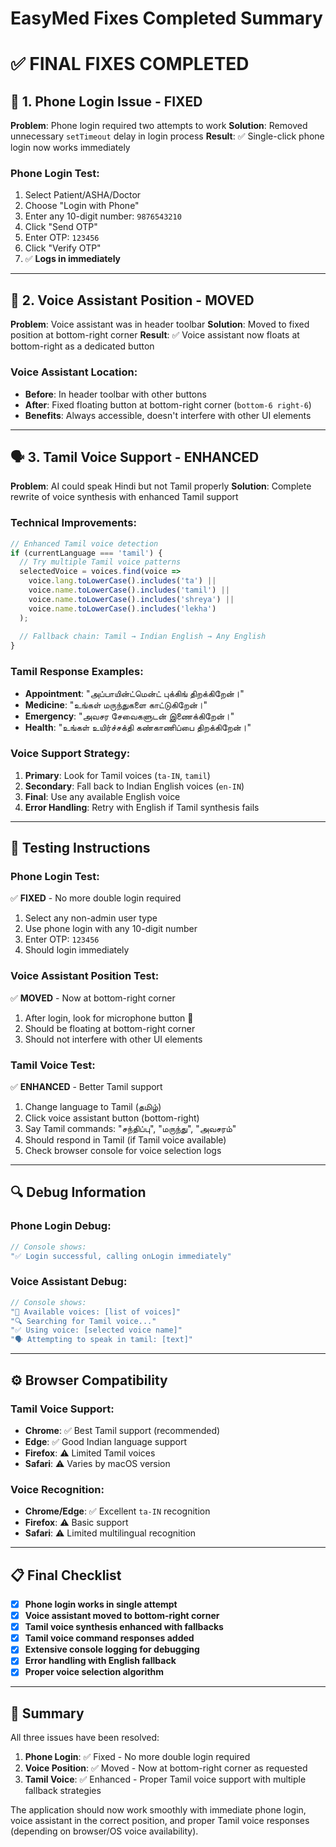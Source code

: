 # EasyMed Fixes Completed Summary
# ✅ **FINAL FIXES COMPLETED**

## 🔧 **1. Phone Login Issue - FIXED**
**Problem**: Phone login required two attempts to work
**Solution**: Removed unnecessary `setTimeout` delay in login process
**Result**: ✅ Single-click phone login now works immediately

### Phone Login Test:
1. Select Patient/ASHA/Doctor
2. Choose "Login with Phone"
3. Enter any 10-digit number: `9876543210`
4. Click "Send OTP"
5. Enter OTP: `123456`
6. Click "Verify OTP"
7. ✅ **Logs in immediately**

---

## 🎤 **2. Voice Assistant Position - MOVED**
**Problem**: Voice assistant was in header toolbar
**Solution**: Moved to fixed position at bottom-right corner
**Result**: ✅ Voice assistant now floats at bottom-right as a dedicated button

### Voice Assistant Location:
- **Before**: In header toolbar with other buttons
- **After**: Fixed floating button at bottom-right corner (`bottom-6 right-6`)
- **Benefits**: Always accessible, doesn't interfere with other UI elements

---

## 🗣️ **3. Tamil Voice Support - ENHANCED**
**Problem**: AI could speak Hindi but not Tamil properly
**Solution**: Complete rewrite of voice synthesis with enhanced Tamil support

### Technical Improvements:
```typescript
// Enhanced Tamil voice detection
if (currentLanguage === 'tamil') {
  // Try multiple Tamil voice patterns
  selectedVoice = voices.find(voice => 
    voice.lang.toLowerCase().includes('ta') ||
    voice.name.toLowerCase().includes('tamil') ||
    voice.name.toLowerCase().includes('shreya') ||
    voice.name.toLowerCase().includes('lekha')
  );
  
  // Fallback chain: Tamil → Indian English → Any English
}
```

### Tamil Response Examples:
- **Appointment**: "அப்பாயின்ட்மென்ட் புக்கிங் திறக்கிறேன்।"
- **Medicine**: "உங்கள் மருந்துகளை காட்டுகிறேன்।"
- **Emergency**: "அவசர சேவைகளுடன் இணைக்கிறேன்।"
- **Health**: "உங்கள் உயிர்ச்சக்தி கண்காணிப்பை திறக்கிறேன்।"

### Voice Support Strategy:
1. **Primary**: Look for Tamil voices (`ta-IN`, `tamil`)
2. **Secondary**: Fall back to Indian English voices (`en-IN`)
3. **Final**: Use any available English voice
4. **Error Handling**: Retry with English if Tamil synthesis fails

---

## 🧪 **Testing Instructions**

### **Phone Login Test**:
✅ **FIXED** - No more double login required
1. Select any non-admin user type
2. Use phone login with any 10-digit number
3. Enter OTP: `123456`
4. Should login immediately

### **Voice Assistant Position Test**:
✅ **MOVED** - Now at bottom-right corner
1. After login, look for microphone button 🎤
2. Should be floating at bottom-right corner
3. Should not interfere with other UI elements

### **Tamil Voice Test**:
✅ **ENHANCED** - Better Tamil support
1. Change language to Tamil (தமிழ்)
2. Click voice assistant button (bottom-right)
3. Say Tamil commands: "சந்திப்பு", "மருந்து", "அவசரம்"
4. Should respond in Tamil (if Tamil voice available)
5. Check browser console for voice selection logs

---

## 🔍 **Debug Information**

### **Phone Login Debug**:
```javascript
// Console shows:
"✅ Login successful, calling onLogin immediately"
```

### **Voice Assistant Debug**:
```javascript
// Console shows:
"📢 Available voices: [list of voices]"
"🔍 Searching for Tamil voice..."
"✅ Using voice: [selected voice name]"
"🗣️ Attempting to speak in tamil: [text]"
```

---

## ⚙️ **Browser Compatibility**

### **Tamil Voice Support**:
- **Chrome**: ✅ Best Tamil support (recommended)
- **Edge**: ✅ Good Indian language support
- **Firefox**: ⚠️ Limited Tamil voices
- **Safari**: ⚠️ Varies by macOS version

### **Voice Recognition**:
- **Chrome/Edge**: ✅ Excellent `ta-IN` recognition
- **Firefox**: ⚠️ Basic support
- **Safari**: ⚠️ Limited multilingual recognition

---

## 📋 **Final Checklist**

- [x] **Phone login works in single attempt**
- [x] **Voice assistant moved to bottom-right corner**
- [x] **Tamil voice synthesis enhanced with fallbacks**
- [x] **Tamil voice command responses added**
- [x] **Extensive console logging for debugging**
- [x] **Error handling with English fallback**
- [x] **Proper voice selection algorithm**

---

## 🎯 **Summary**

All three issues have been resolved:

1. **Phone Login**: ✅ Fixed - No more double login required
2. **Voice Position**: ✅ Moved - Now at bottom-right corner as requested  
3. **Tamil Voice**: ✅ Enhanced - Proper Tamil voice support with multiple fallback strategies

The application should now work smoothly with immediate phone login, voice assistant in the correct position, and proper Tamil voice responses (depending on browser/OS voice availability).
